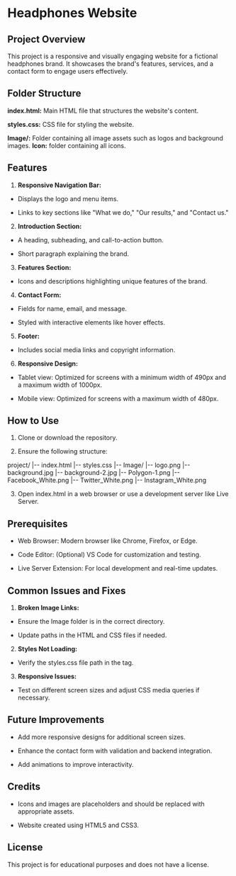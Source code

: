 # Headphones Website

## Project Overview

This project is a responsive and visually engaging website for a fictional headphones brand. It showcases the brand's features, services, and a contact form to engage users effectively.

## Folder Structure

**index.html:** Main HTML file that structures the website's content.

**styles.css:** CSS file for styling the website.

**Image/:** Folder containing all image assets such as logos and background images.
**Icon:** folder containing all icons.

## Features

1. **Responsive Navigation Bar:**

- Displays the logo and menu items.

- Links to key sections like "What we do," "Our results," and "Contact us."

2. **Introduction Section:**

- A heading, subheading, and call-to-action button.

- Short paragraph explaining the brand.

3. **Features Section:**

- Icons and descriptions highlighting unique features of the brand.

4. **Contact Form:**

- Fields for name, email, and message.

- Styled with interactive elements like hover effects.

5. **Footer:**

- Includes social media links and copyright information.

6. **Responsive Design:**

- Tablet view: Optimized for screens with a minimum width of 490px and a maximum width of 1000px.

- Mobile view: Optimized for screens with a maximum width of 480px.

## How to Use

1. Clone or download the repository.

2. Ensure the following structure:

project/
|-- index.html
|-- styles.css
|-- Image/
    |-- logo.png
    |-- background.jpg
    |-- background-2.jpg
    |-- Polygon-1.png
    |-- Facebook_White.png
    |-- Twitter_White.png
    |-- Instagram_White.png

3. Open index.html in a web browser or use a development server like Live Server.

## Prerequisites

- Web Browser: Modern browser like Chrome, Firefox, or Edge.

- Code Editor: (Optional) VS Code for customization and testing.

- Live Server Extension: For local development and real-time updates.

## Common Issues and Fixes

1. **Broken Image Links:**

- Ensure the Image folder is in the correct directory.

- Update paths in the HTML and CSS files if needed.

2. **Styles Not Loading:**

- Verify the styles.css file path in the <link> tag.

3. **Responsive Issues:**

- Test on different screen sizes and adjust CSS media queries if necessary.

## Future Improvements

- Add more responsive designs for additional screen sizes.

- Enhance the contact form with validation and backend integration.

- Add animations to improve interactivity.

## Credits

- Icons and images are placeholders and should be replaced with appropriate assets.

- Website created using HTML5 and CSS3.

## License

This project is for educational purposes and does not have a license.


